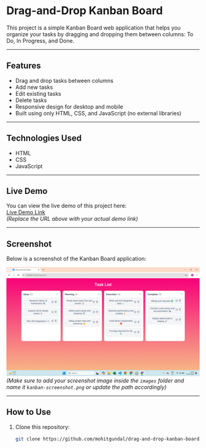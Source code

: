 # Drag-and-Drop Kanban Board

This project is a simple Kanban Board web application that helps you organize your tasks by dragging and dropping them between columns: To Do, In Progress, and Done.

---

## Features

- Drag and drop tasks between columns
- Add new tasks
- Edit existing tasks
- Delete tasks
- Responsive design for desktop and mobile
- Built using only HTML, CSS, and JavaScript (no external libraries)

---

## Technologies Used

- HTML
- CSS
- JavaScript

---

## Live Demo

You can view the live demo of this project here:  
[Live Demo Link](https://your-live-demo-url.com)  
*(Replace the URL above with your actual demo link)*

---

## Screenshot

Below is a screenshot of the Kanban Board application:

![Kanban Board Screenshot](./images/kanbanSS.png)  
*(Make sure to add your screenshot image inside the `images` folder and name it `kanban-screenshot.png` or update the path accordingly)*

---

## How to Use

1. Clone this repository:

   ```bash
   git clone https://github.com/mohitgundal/drag-and-drop-kanban-board.git
